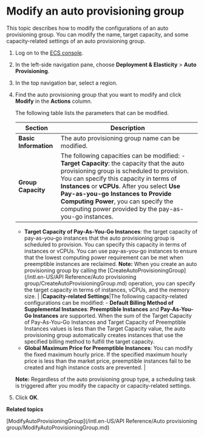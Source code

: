 # Modify an auto provisioning group

This topic describes how to modify the configurations of an auto provisioning group. You can modify the name, target capacity, and some capacity-related settings of an auto provisioning group.

1.  Log on to the [ECS console](https://ecs.console.aliyun.com).

2.  In the left-side navigation pane, choose **Deployment & Elasticity** \> **Auto Provisioning**.

3.  In the top navigation bar, select a region.

4.  Find the auto provisioning group that you want to modify and click **Modify** in the **Actions** column.

    The following table lists the parameters that can be modified.

    |Section|Description|
    |-------|-----------|
    |**Basic Information**|The auto provisioning group name can be modified.|
    |**Group Capacity**|The following capacities can be modified:    -   **Target Capacity**: the capacity that the auto provisioning group is scheduled to provision. You can specify this capacity in terms of **Instances** or **vCPUs**. After you select **Use Pay-as-you-go Instances to Provide Computing Power**, you can specify the computing power provided by the pay-as-you-go instances.
    -   **Target Capacity of Pay-As-You-Go Instances**: the target capacity of pay-as-you-go instances that the auto provisioning group is scheduled to provision. You can specify this capacity in terms of instances or vCPUs. You can use pay-as-you-go instances to ensure that the lowest computing power requirement can be met when preemptible instances are reclaimed.
**Note:** When you create an auto provisioning group by calling the [CreateAutoProvisioningGroup](/intl.en-US/API Reference/Auto provisioning group/CreateAutoProvisioningGroup.md) operation, you can specify the target capacity in terms of instances, vCPUs, and the memory size. |
    |**Capacity-related Settings**|The following capacity-related configurations can be modified:    -   **Default Billing Method of Supplemental Instances**: **Preemptible Instances** and **Pay-As-You-Go Instances** are supported. When the sum of the Target Capacity of Pay-As-You-Go Instances and Target Capacity of Preemptible Instances values is less than the Target Capacity value, the auto provisioning group automatically creates instances that use the specified billing method to fulfill the target capacity.
    -   **Global Maximum Price for Preemptible Instances**: You can modify the fixed maximum hourly price. If the specified maximum hourly price is less than the market price, preemptible instances fail to be created and high instance costs are prevented. |

    **Note:** Regardless of the auto provisioning group type, a scheduling task is triggered after you modify the capacity or capacity-related settings.

5.  Click **OK**.


**Related topics**  


[ModifyAutoProvisioningGroup](/intl.en-US/API Reference/Auto provisioning group/ModifyAutoProvisioningGroup.md)

